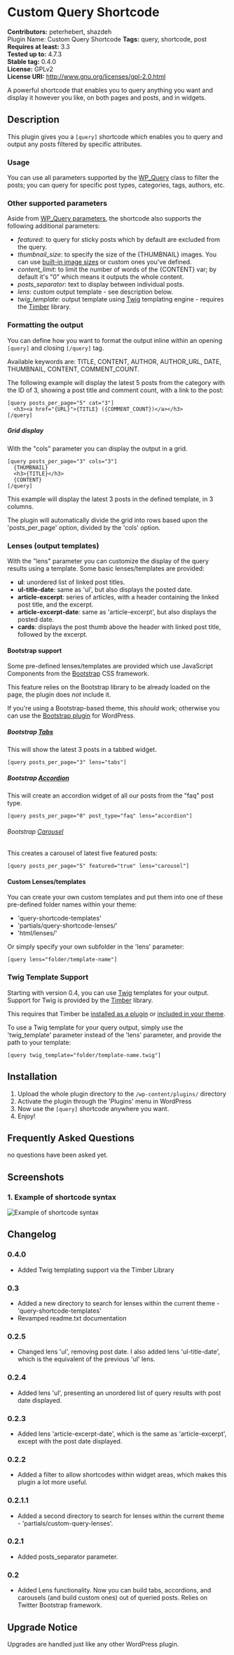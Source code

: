 # Custom Query Shortcode
**Contributors:** peterhebert, shazdeh  
Plugin Name: Custom Query Shortcode
**Tags:** query, shortcode, post  
**Requires at least:** 3.3  
**Tested up to:** 4.7.3  
**Stable tag:** 0.4.0  
**License:** GPLv2  
**License URI:** http://www.gnu.org/licenses/gpl-2.0.html  

A powerful shortcode that enables you to query anything you want and display it however you like, on both pages and posts, and in widgets.


## Description

This plugin gives you a `[query]` shortcode which enables you to query and output any posts filtered by specific attributes.


### Usage

You can use all parameters supported by the [WP_Query](http://codex.wordpress.org/Class_Reference/WP_Query) class to filter the posts; you can query for specific post types, categories, tags, authors, etc.


### Other supported parameters

Aside from [WP_Query parameters](https://codex.wordpress.org/Class_Reference/WP_Query#Parameters), the shortcode also supports the following additional parameters:

* *featured*: to query for sticky posts which by default are excluded from the query.
* *thumbnail_size*: to specify the size of the {THUMBNAIL} images. You can use <a href="http://codex.wordpress.org/Function_Reference/add_image_size#Reserved_Image_Size_Names">built-in image sizes</a> or custom ones you've defined.
* *content_limit*: to limit the number of words of the {CONTENT} var; by default it's "0" which means it outputs the whole content.
* *posts_separator*: text to display between individual posts.
* *lens*: custom output template - see description below.
* *twig_template*: output template using [Twig](https://twig.sensiolabs.org/) templating engine - requires the [Timber](https://github.com/timber/timber) library.


### Formatting the output
You can define how you want to format the output inline within an opening `[query]` and closing `[/query]` tag.

Available keywords are: TITLE, CONTENT, AUTHOR, AUTHOR_URL, DATE, THUMBNAIL, CONTENT, COMMENT_COUNT.

The following example will display the latest 5 posts from the category with the ID of 3, showing a post title and comment count, with a link to the post:

```
[query posts_per_page="5" cat="3"]
  <h3><a href="{URL}">{TITLE} ({COMMENT_COUNT})</a></h3>
[/query]
```

##### Grid display

With the "cols" parameter you can display the output in a grid.

```
[query posts_per_page="3" cols="3"]
  {THUMBNAIL}
  <h3>{TITLE}</h3>
  {CONTENT}
[/query]
```
This example will display the latest 3 posts in the defined template, in 3 columns.

The plugin will automatically divide the grid into rows based upon the 'posts_per_page' option, divided by the 'cols' option.

### Lenses (output templates)
With the "lens" parameter you can customize the display of the query results using a template. Some basic lenses/templates are provided:

* **ul**: unordered list of linked post titles.
* **ul-title-date**: same as 'ul', but also displays the posted date.
* **article-excerpt**: series of articles, with a header containing the linked post title, and the excerpt.
* **article-excerpt-date**: same as 'article-excerpt', but also displays the posted date.
* **cards**: displays the post thumb above the header with linked post title, followed by the excerpt.

#### Bootstrap support

Some pre-defined lenses/templates are provided which use JavaScript Components from the [Bootstrap](http://getbootstrap.com/) CSS framework.

This feature relies on the Bootstrap library to be already loaded on the page, the plugin does *not* include it.

If you're using a Bootstrap-based theme, this *should* work; otherwise you can use the [Bootstrap plugin](http://wordpress.org/extend/plugins/bootstrap/) for WordPress.

##### Bootstrap [Tabs](http://getbootstrap.com/javascript/#tabs)

This will show the latest 3 posts in a tabbed widget.

```
[query posts_per_page="3" lens="tabs"]
```


##### Bootstrap [Accordion](http://getbootstrap.com/javascript/#collapse-example-accordion)

This will create an accordion widget of all our posts from the "faq" post type.

```
[query posts_per_page="0" post_type="faq" lens="accordion"]
```

###### Bootstrap [Carousel](http://getbootstrap.com/javascript/#carousel)

This creates a carousel of latest five featured posts:

```
[query posts_per_page="5" featured="true" lens="carousel"]
```

#### Custom Lenses/templates

You can create your own custom templates and put them into one of these pre-defined folder names within your theme:

* 'query-shortcode-templates'
* 'partials/query-shortcode-lenses/'
* 'html/lenses/'

Or simply specify your own subfolder in the 'lens' parameter:

```
[query lens="folder/template-name"]
```

### Twig Template Support
Starting with version 0.4, you can use [Twig](https://twig.sensiolabs.org/) templates for your output. Support for Twig is provided by the [Timber](https://github.com/timber/timber) library.

This requires that Timber be [installed as a plugin](https://en-ca.wordpress.org/plugins/timber-library/) or [included in your theme](http://timber.github.io/timber/#getting-started).

To use a Twig template for your query output, simply use the 'twig_template' parameter instead of the 'lens' parameter, and provide the path to your template:

```
[query twig_template="folder/template-name.twig"]
```

## Installation

1. Upload the whole plugin directory to the `/wp-content/plugins/` directory
2. Activate the plugin through the 'Plugins' menu in WordPress
3. Now use the `[query]` shortcode anywhere you want.
4. Enjoy!


## Frequently Asked Questions

no questions have been asked yet.


## Screenshots

### 1. Example of shortcode syntax
![Example of shortcode syntax](https://ps.w.org/custom-query-shortcode/assets/screenshot-1.png)

## Changelog

### 0.4.0
* Added Twig templating support via the Timber Library

### 0.3
* Added a new directory to search for lenses within the current theme - 'query-shortcode-templates'
* Revamped readme.txt documentation

### 0.2.5
* Changed lens 'ul', removing post date. I also added lens 'ul-title-date', which is the equivalent of the previous 'ul' lens.

### 0.2.4
* Added lens 'ul', presenting an unordered list of query results with post date displayed.

### 0.2.3
* Added lens 'article-excerpt-date', which is the same as 'article-excerpt', except with the post date displayed.

### 0.2.2
* Added a filter to allow shortcodes within widget areas, which makes this plugin a lot more useful.

### 0.2.1.1
* Added a second directory to search for lenses within the current theme - 'partials/custom-query-lenses'.

### 0.2.1
* Added posts_separator parameter.

### 0.2
* Added Lens functionality. Now you can build tabs, accordions, and carousels (and build custom ones) out of queried posts. Relies on Twitter Bootstrap framework.

## Upgrade Notice
Upgrades are handled just like any other WordPress plugin.
